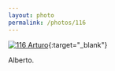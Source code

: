 ```yaml
---
layout: photo
permalink: /photos/116
---
```


[![116 Arturo](https://c2.staticflickr.com/6/5680/22284573095_dc876bb055_c.jpg)](https://www.flickr.com/photos/131440297@N08/22284573095/){:target="_blank"}

Alberto.
